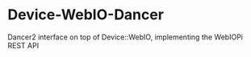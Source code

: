 Device-WebIO-Dancer
===================

Dancer2 interface on top of Device::WebIO, implementing the WebIOPi REST API
